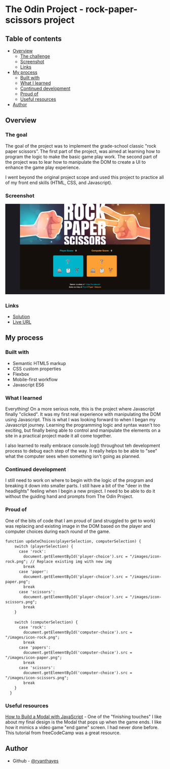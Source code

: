 # The Odin Project - rock-paper-scissors project

## Table of contents

- [Overview](#overview)
  - [The challenge](#the-challenge)
  - [Screenshot](#screenshot)
  - [Links](#links)
- [My process](#my-process)
  - [Built with](#built-with)
  - [What I learned](#what-i-learned)
  - [Continued development](#continued-development)
  - [Proud of](#proud-of)
  - [Useful resources](#useful-resources)
- [Author](#author)

## Overview

### The goal 

The goal of the project was to implement the grade-school classic "rock paper scissors”. The first part of the project, was aimed at learning how to program the logic to make the basic game play work. The second part of the project was to lear how to manipulate the DOM to create a UI to enhance the game play experience. 

I went beyond the original project scope and used this project to practice all of my front end skills (HTML, CSS, and Javascript).

### Screenshot

![](./preview/desktop.png)

### Links

- [Solution](https://github.com/ryanthayes/top-rock-paper-scissors)
- [Live URL](https://ryanthayes.github.io/top-rock-paper-scissors)

## My process

### Built with

- Semantic HTML5 markup
- CSS custom properties
- Flexbox
- Mobile-first workflow
- Javascript ES6

### What I learned

Everything! On a more serious note, this is the project where Javascript finally "clicked". It was my first real experience with manipulating the DOM using Javascript. This is what I was looking forward to when I began my Javascript journey. Learning the programming logic and syntax wasn't too exciting, but finally being able to control and manipulate the elements on a site in a practical project made it all come together.

I also learned to really embrace console.log() throughout teh development process to debug each step of the way. It really helps to be able to "see" what the computer sees when something isn't going as planned. 

### Continued development

I still need to work on where to begin with the logic of the program and breaking it down into smaller parts. I still have a bit of the "deer in the headlights" feeling when I begin a new project. I need to be able to do it without the guiding hand and prompts from The Odin Project.

### Proud of

One of the bits of code that I am proud of (and struggled to get to work) was replacing and existing image in the DOM based on the player and computer choices during each round of the game.

```
function updateChoices(playerSelection, computerSelection) {
    switch (playerSelection) {
      case 'rock':
        document.getElementById('player-choice').src = "/images/icon-rock.png"; // Replace existing img with new img
        break
      case 'paper':
        document.getElementById('player-choice').src = "/images/icon-paper.png";
        break
      case 'scissors':
        document.getElementById('player-choice').src = "/images/icon-scissors.png";
        break
    }
  
    switch (computerSelection) {
      case 'rock':
        document.getElementById('computer-choice').src = "/images/icon-rock.png";
        break
      case 'papers':
        document.getElementById('computer-choice').src = "/images/icon-paper.png";
        break
      case 'scissors':
        document.getElementById('computer-choice').src = "/images/icon-scissors.png";
        break
    }
  }

```

### Useful resources

[How to Build a Modal with JavaScript](https://www.freecodecamp.org/news/how-to-build-a-modal-with-javascript/) - One of the "finishing touches" I like about my final design is the Modal that pops up when the game ends. I like how it mimics a video game "end game" screen. I had never done before. This tutorial from freeCodeCamp was a great resource.

## Author

- Github - [@ryanthayes](https://github.com/ryanthayes)